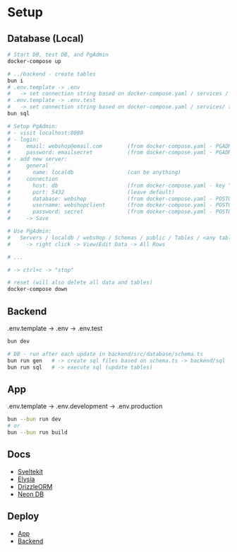 # Setup

## Database (Local)

```bash
# Start DB, test DB, and PgAdmin
docker-compose up

# ../backend - create tables
bun i
# .env.template -> .env
#   -> set connection string based on docker-compose.yaml / services / db / environment
# .env.template -> .env.test
#   -> set connection string based on docker-compose.yaml / services/ testdb / environment
bun sql

# Setup PgAdmin:
# - visit localhost:8080
# - login:
#     email: webshop@email.com        (from docker-compose.yaml - PGADMIN_DEFAULT_EMAIL)
#     password: emailsecret           (from docker-compose.yaml - PGADMIN_DEFAULT_PASSWORD)
# - add new server:
#     general
#       name: localdb                 (can be anything)
#     connection
#       host: db                      (from docker-compose.yaml - key "db" -> name of network)
#       port: 5432                    (leave default)
#       database: webshop             (from docker-compose.yaml - POSTGRES_DB)
#       username: webshopclient       (from docker-compose.yaml - POSTGRES_USER)
#       password: secret              (from docker-compose.yaml - POSTGRES_PASSWORD)
#     -> Save

# Use PgAdmin:
#   Servers / localdb / webshop / Schemas / public / Tables / <any table>
#     -> right click -> View/Edit Data -> All Rows

# ...

# -> ctrl+c -> "stop"

# reset (will also delete all data and tables)
docker-compose down
```

## Backend

.env.template
  -> .env
  -> .env.test

```bash
bun dev

# DB - run after each update in backend/src/database/schema.ts
bun run gen   # -> create sql files based on schema.ts -> backend/sql
bun run sql   # -> execute sql (update tables)
```

## App

.env.template
  -> .env.development
  -> .env.production

```bash
bun --bun run dev
# or
bun --bun run build
```

## Docs

- [Sveltekit](https://kit.svelte.dev/docs/routing)
- [Elysia](https://elysiajs.com/quick-start.html)
- [DrizzleORM](https://orm.drizzle.team/docs/overview)
- [Neon DB](https://console.neon.tech)

## Deploy

- [App](https://medium.com/@anasmohammed361/bun-with-sveltekit-benchmarks-docker-591f2cbbe61b)
- [Backend](https://elysiajs.com/integrations/docker.html)